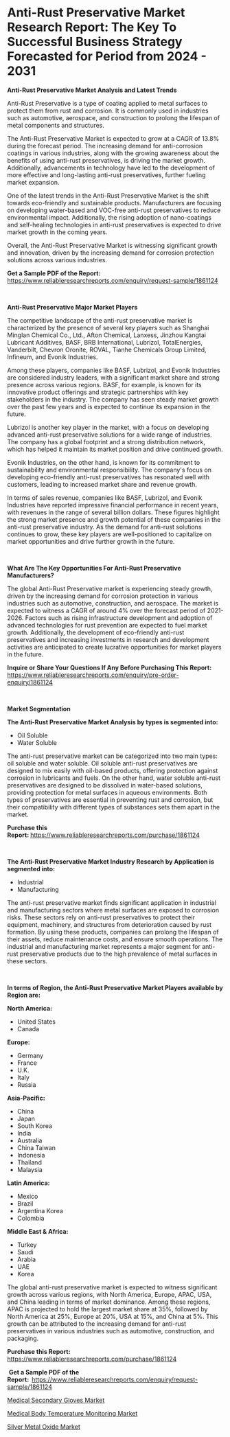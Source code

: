<p><h1>Anti-Rust Preservative Market Research Report: The Key To Successful Business Strategy Forecasted for Period from 2024 - 2031</h1></p><p><strong>Anti-Rust Preservative Market Analysis and Latest Trends</strong></p>
<p><p>Anti-Rust Preservative is a type of coating applied to metal surfaces to protect them from rust and corrosion. It is commonly used in industries such as automotive, aerospace, and construction to prolong the lifespan of metal components and structures.</p><p>The Anti-Rust Preservative Market is expected to grow at a CAGR of 13.8% during the forecast period. The increasing demand for anti-corrosion coatings in various industries, along with the growing awareness about the benefits of using anti-rust preservatives, is driving the market growth. Additionally, advancements in technology have led to the development of more effective and long-lasting anti-rust preservatives, further fueling market expansion.</p><p>One of the latest trends in the Anti-Rust Preservative Market is the shift towards eco-friendly and sustainable products. Manufacturers are focusing on developing water-based and VOC-free anti-rust preservatives to reduce environmental impact. Additionally, the rising adoption of nano-coatings and self-healing technologies in anti-rust preservatives is expected to drive market growth in the coming years.</p><p>Overall, the Anti-Rust Preservative Market is witnessing significant growth and innovation, driven by the increasing demand for corrosion protection solutions across various industries.</p></p>
<p><strong>Get a Sample PDF of the Report:&nbsp;</strong> <a href="https://www.reliableresearchreports.com/enquiry/request-sample/1861124">https://www.reliableresearchreports.com/enquiry/request-sample/1861124</a></p>
<p>&nbsp;</p>
<p><strong>Anti-Rust Preservative Major Market Players</strong></p>
<p><p>The competitive landscape of the anti-rust preservative market is characterized by the presence of several key players such as Shanghai Minglan Chemical Co., Ltd., Afton Chemical, Lanxess, Jinzhou Kangtai Lubricant Additives, BASF, BRB International, Lubrizol, TotalEnergies, Vanderbilt, Chevron Oronite, ROVAL, Tianhe Chemicals Group Limited, Infineum, and Evonik Industries. </p><p>Among these players, companies like BASF, Lubrizol, and Evonik Industries are considered industry leaders, with a significant market share and strong presence across various regions. BASF, for example, is known for its innovative product offerings and strategic partnerships with key stakeholders in the industry. The company has seen steady market growth over the past few years and is expected to continue its expansion in the future.</p><p>Lubrizol is another key player in the market, with a focus on developing advanced anti-rust preservative solutions for a wide range of industries. The company has a global footprint and a strong distribution network, which has helped it maintain its market position and drive continued growth.</p><p>Evonik Industries, on the other hand, is known for its commitment to sustainability and environmental responsibility. The company's focus on developing eco-friendly anti-rust preservatives has resonated well with customers, leading to increased market share and revenue growth.</p><p>In terms of sales revenue, companies like BASF, Lubrizol, and Evonik Industries have reported impressive financial performance in recent years, with revenues in the range of several billion dollars. These figures highlight the strong market presence and growth potential of these companies in the anti-rust preservative industry. As the demand for anti-rust solutions continues to grow, these key players are well-positioned to capitalize on market opportunities and drive further growth in the future.</p></p>
<p>&nbsp;</p>
<p><strong>What Are The Key Opportunities For Anti-Rust Preservative Manufacturers?</strong></p>
<p><p>The global Anti-Rust Preservative market is experiencing steady growth, driven by the increasing demand for corrosion protection in various industries such as automotive, construction, and aerospace. The market is expected to witness a CAGR of around 4% over the forecast period of 2021-2026. Factors such as rising infrastructure development and adoption of advanced technologies for rust prevention are expected to fuel market growth. Additionally, the development of eco-friendly anti-rust preservatives and increasing investments in research and development activities are anticipated to create lucrative opportunities for market players in the future.</p></p>
<p><strong>Inquire or Share Your Questions If Any Before Purchasing This Report:</strong> <a href="https://www.reliableresearchreports.com/enquiry/pre-order-enquiry/1861124">https://www.reliableresearchreports.com/enquiry/pre-order-enquiry/1861124</a></p>
<p>&nbsp;</p>
<p><strong>Market Segmentation</strong></p>
<p><strong>The Anti-Rust Preservative Market Analysis by types is segmented into:</strong></p>
<p><ul><li>Oil Soluble</li><li>Water Soluble</li></ul></p>
<p><p>The anti-rust preservative market can be categorized into two main types: oil soluble and water soluble. Oil soluble anti-rust preservatives are designed to mix easily with oil-based products, offering protection against corrosion in lubricants and fuels. On the other hand, water soluble anti-rust preservatives are designed to be dissolved in water-based solutions, providing protection for metal surfaces in aqueous environments. Both types of preservatives are essential in preventing rust and corrosion, but their compatibility with different types of substances sets them apart in the market.</p></p>
<p><strong>Purchase this Report:&nbsp;</strong><a href="https://www.reliableresearchreports.com/purchase/1861124">https://www.reliableresearchreports.com/purchase/1861124</a></p>
<p>&nbsp;</p>
<p><strong>The Anti-Rust Preservative Market Industry Research by Application is segmented into:</strong></p>
<p><ul><li>Industrial</li><li>Manufacturing</li></ul></p>
<p><p>The anti-rust preservative market finds significant application in industrial and manufacturing sectors where metal surfaces are exposed to corrosion risks. These sectors rely on anti-rust preservatives to protect their equipment, machinery, and structures from deterioration caused by rust formation. By using these products, companies can prolong the lifespan of their assets, reduce maintenance costs, and ensure smooth operations. The industrial and manufacturing market represents a major segment for anti-rust preservative products due to the high prevalence of metal surfaces in these sectors.</p></p>
<p>&nbsp;</p>
<p><strong>In terms of Region, the Anti-Rust Preservative Market Players available by Region are:</strong></p>
<p>
    <p> <strong> North America: </strong>
        <ul>
            <li>United States</li>
            <li>Canada</li>
        </ul>
        </p> 
    <p> <strong> Europe: </strong>
        <ul>
            <li>Germany</li>
            <li>France</li>
            <li>U.K.</li>
            <li>Italy</li>
            <li>Russia</li>
        </ul>
        </p> 
    <p> <strong> Asia-Pacific: </strong>
        <ul>
            <li>China</li>
            <li>Japan</li>
            <li>South Korea</li>
            <li>India</li>
            <li>Australia</li>
            <li>China Taiwan</li>
            <li>Indonesia</li>
            <li>Thailand</li>
            <li>Malaysia</li>
        </ul>
        </p> 
    <p> <strong> Latin America: </strong>
        <ul>
            <li>Mexico</li>
            <li>Brazil</li>
            <li>Argentina Korea</li>
            <li>Colombia</li>
        </ul>
        </p> 
    <p> <strong> Middle East & Africa: </strong>
        <ul>
            <li>Turkey</li>
            <li>Saudi</li>
            <li>Arabia</li>
            <li>UAE</li>
            <li>Korea</li>
        </ul>
    </p>
    </p>
<p><p>The global anti-rust preservative market is expected to witness significant growth across various regions, with North America, Europe, APAC, USA, and China leading in terms of market dominance. Among these regions, APAC is projected to hold the largest market share at 35%, followed by North America at 25%, Europe at 20%, USA at 15%, and China at 5%. This growth can be attributed to the increasing demand for anti-rust preservatives in various industries such as automotive, construction, and packaging.</p></p>
<p><strong>Purchase this Report: </strong><a href="https://www.reliableresearchreports.com/purchase/1861124">https://www.reliableresearchreports.com/purchase/1861124</a></p>
<p>&nbsp;<strong>Get a Sample PDF of the Report:&nbsp;&nbsp;</strong><a href="https://www.reliableresearchreports.com/enquiry/request-sample/1861124">https://www.reliableresearchreports.com/enquiry/request-sample/1861124</a></p>
<p><strong></strong></p>
<p><p><a href="https://military-diascia-e68.notion.site/Medical-Secondary-Gloves-Market-Research-Report-Provides-Critical-Insights-that-can-help-Shape-Busin-225fb9fb976144e38a05cc18cde5e3e7">Medical Secondary Gloves Market</a></p><p><a href="https://sudsy-motorcycle-bbc.notion.site/Medical-Body-Temperature-Monitoring-Market-Share-Market-New-Trends-Analysis-Report-By-Type-By-App-ba401dc2965b41e89ea4c4526b180793">Medical Body Temperature Monitoring Market</a></p><p><a href="https://github.com/edytherolanlouisejk1miz0wig/Market-Research-Report-List-1/blob/main/silver-metal-oxide-market.md">Silver Metal Oxide Market</a></p></p>